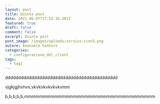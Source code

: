 ```yaml
---
layout: post
title: Quinto post
date: 2021-06-07T17:52:16.201Z
featured: true
draft: false
comment: false
excerpt: Quinto post
post_image: /images/uploads/service-icon3.png
autore: Emanuele Santoro
categories:
  - configurazione_del_client
tags:
  - tag1
---
```

ddddddddddddddddddddddddddddddddddddddddddd

vjgkjgjhvhvv,vkvkvkvkvkvkvmm

b,b,b,b,b,mmmmmmmmmmmmmmmmmmmmmmmmmmmmmmmmmmm